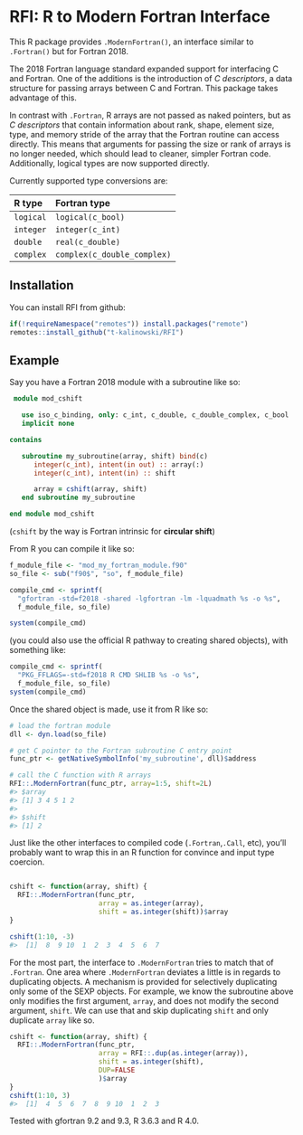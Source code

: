 
<!-- README.md is generated from README.Rmd. Please edit that file -->

# RFI: R to Modern Fortran Interface

<!-- badges: start -->

<!-- badges: end -->

This R package provides `.ModernFortran()`, an interface similar to
`.Fortran()` but for Fortran 2018.

The 2018 Fortran language standard expanded support for interfacing C
and Fortran. One of the additions is the introduction of *C
descriptors*, a data structure for passing arrays between C and Fortran.
This package takes advantage of this.

In contrast with `.Fortran`, R arrays are not passed as naked pointers,
but as *C descriptors* that contain information about rank, shape,
element size, type, and memory stride of the array that the Fortran
routine can access directly. This means that arguments for passing the
size or rank of arrays is no longer needed, which should lead to
cleaner, simpler Fortran code. Additionally, logical types are now
supported directly.

Currently supported type conversions are:

| R type    | Fortran type                |
| :-------- | :-------------------------- |
| `logical` | `logical(c_bool)`           |
| `integer` | `integer(c_int)`            |
| `double`  | `real(c_double)`            |
| `complex` | `complex(c_double_complex)` |

## Installation

You can install RFI from github:

``` r
if(!requireNamespace("remotes")) install.packages("remote")
remotes::install_github("t-kalinowski/RFI")
```

## Example

Say you have a Fortran 2018 module with a subroutine like so:

``` f90
 module mod_cshift

   use iso_c_binding, only: c_int, c_double, c_double_complex, c_bool
   implicit none

contains

   subroutine my_subroutine(array, shift) bind(c)
      integer(c_int), intent(in out) :: array(:)
      integer(c_int), intent(in) :: shift

      array = cshift(array, shift)
   end subroutine my_subroutine

end module mod_cshift
```

(`cshift` by the way is Fortran intrinsic for **circular shift**)

From R you can compile it like so:

``` r
f_module_file <- "mod_my_fortran_module.f90"
so_file <- sub("f90$", "so", f_module_file)

compile_cmd <- sprintf(
  "gfortran -std=f2018 -shared -lgfortran -lm -lquadmath %s -o %s",
  f_module_file, so_file)

system(compile_cmd)
```

(you could also use the official R pathway to creating shared objects),
with something like:

``` r
compile_cmd <- sprintf(
  "PKG_FFLAGS=-std=f2018 R CMD SHLIB %s -o %s",
  f_module_file, so_file)
system(compile_cmd)
```

Once the shared object is made, use it from R like so:

``` r
# load the fortran module
dll <- dyn.load(so_file)

# get C pointer to the Fortran subroutine C entry point
func_ptr <- getNativeSymbolInfo('my_subroutine', dll)$address

# call the C function with R arrays
RFI::.ModernFortran(func_ptr, array=1:5, shift=2L)
#> $array
#> [1] 3 4 5 1 2
#> 
#> $shift
#> [1] 2
```

Just like the other interfaces to compiled code (`.Fortran`,`.Call`,
etc), you’ll probably want to wrap this in an R function for convince
and input type coercion.

``` r

cshift <- function(array, shift) {
  RFI::.ModernFortran(func_ptr, 
                      array = as.integer(array), 
                      shift = as.integer(shift))$array
}

cshift(1:10, -3)
#>  [1]  8  9 10  1  2  3  4  5  6  7
```

For the most part, the interface to `.ModernFortran` tries to match that
of `.Fortran`. One area where `.ModernFortran` deviates a little is in
regards to duplicating objects. A mechanism is provided for selectively
duplicating only some of the SEXP objects. For example, we know the
subroutine above only modifies the first argument, `array`, and does not
modify the second argument, `shift`. We can use that and skip
duplicating `shift` and only duplicate `array` like so.

``` r
cshift <- function(array, shift) {
  RFI::.ModernFortran(func_ptr, 
                      array = RFI::.dup(as.integer(array)), 
                      shift = as.integer(shift),
                      DUP=FALSE
                      )$array
}
cshift(1:10, 3)
#>  [1]  4  5  6  7  8  9 10  1  2  3
```

Tested with gfortran 9.2 and 9.3, R 3.6.3 and R 4.0.

